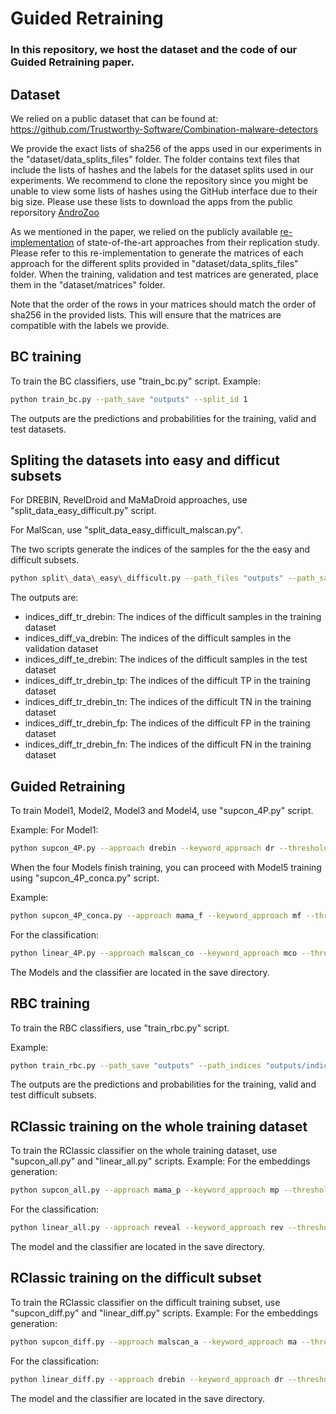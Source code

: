 # Guided Retraining

### In this repository, we host the dataset and the code of our Guided Retraining paper.

## Dataset
We relied on a public dataset that can be found at: https://github.com/Trustworthy-Software/Combination-malware-detectors

We provide the exact lists of sha256 of the apps used in our experiments in the "dataset/data\_splits\_files" folder.
The folder contains text files that include the lists of hashes and the labels for the dataset splits used in our experiments.
We recommend to clone the repository since you might be unable to view some lists of hashes using the GitHub interface due to their big size.
Please use these lists to download the apps from the public reporsitory [AndroZoo](https://androzoo.uni.lu/)




As we mentioned in the paper, we relied on the publicly available [re-implementation](https://github.com/Trustworthy-Software/Reproduction-of-Android-Malware-detection-approaches) of state-of-the-art approaches from their replication study. Please refer to this re-implementation to generate the matrices of each approach for the different splits provided in "dataset/data\_splits\_files" folder.
When the training, validation and test matrices are generated, place them in the "dataset/matrices" folder.

Note that the order of the rows in your matrices should match the order of sha256 in the provided lists. This will ensure that the matrices are compatible with the labels we provide.

## BC training

To train the BC classifiers, use "train_bc.py" script.
Example:

```sh
python train_bc.py --path_save "outputs" --split_id 1
```
The outputs are the predictions and probabilities for the training, valid and test datasets.

## Spliting the datasets into easy and difficut subsets
For DREBIN, RevelDroid and MaMaDroid approaches, use "split\_data\_easy\_difficult.py" script.

For MalScan, use "split\_data\_easy\_difficult\_malscan.py".

The two scripts generate the indices of the samples for the the easy and difficult subsets.
```sh
python split\_data\_easy\_difficult.py --path_files "outputs" --path_save "outputs" --split_id 1 --approach "drebin"
```
The outputs are:

- indices_diff_tr_drebin: The indices of the difficult samples in the training dataset
- indices_diff_va_drebin: The indices of the difficult samples in the validation dataset
- indices_diff_te_drebin: The indices of the difficult samples in the test dataset
- indices_diff_tr_drebin_tp: The indices of the difficult TP in the training dataset
- indices_diff_tr_drebin_tn: The indices of the difficult TN in the training dataset
- indices_diff_tr_drebin_fp: The indices of the difficult FP in the training dataset
- indices_diff_tr_drebin_fn: The indices of the difficult FN in the training dataset

## Guided Retraining
To train Model1, Model2, Model3 and Model4, use "supcon_4P.py" script.

Example:
For Model1:
```sh
python supcon_4P.py --approach drebin --keyword_approach dr --threshold 5 --mem True --path_indices "outputs/indices" --split_id 1 --part 1
```



When the four Models finish training, you can proceed with Model5 training using "supcon_4P_conca.py" script.

Example:
```sh
python supcon_4P_conca.py --approach mama_f --keyword_approach mf --threshold 5 --mem False --path_indices "outputs/indices" --split_id 1
```

For the classification:
```sh
python linear_4P.py --approach malscan_co --keyword_approach mco --threshold 5 --mem True --path_indices "outputs/indices" --split_id 1
```
The Models and the classifier are located in the save directory.


## RBC training
To train the RBC classifiers, use "train_rbc.py" script.


Example:

```sh
python train_rbc.py --path_save "outputs" --path_indices "outputs/indices" --split_id 1
```
The outputs are the predictions and probabilities for the training, valid and test difficult subsets.

## RClassic training on the whole training dataset
To train the RClassic classifier on the whole training dataset, use "supcon_all.py" and "linear_all.py" scripts.
Example:
For the embeddings generation:
```sh
python supcon_all.py --approach mama_p --keyword_approach mp --threshold 5 --mem True --split_id 1
```
For the classification:



```sh
python linear_all.py --approach reveal --keyword_approach rev --threshold 5 --mem True --split_id 1
```
The model and the classifier are located in the save directory.

## RClassic training on the difficult subset
To train the RClassic classifier on the difficult training subset, use "supcon_diff.py" and "linear_diff.py" scripts.
Example:
For the embeddings generation:
```sh
python supcon_diff.py --approach malscan_a --keyword_approach ma --threshold 5 --mem False --path_indices "outputs/indices" --split_id 1
```
For the classification:
```sh
python linear_diff.py --approach drebin --keyword_approach dr --threshold 5 --mem True --path_indices "outputs/indices" --split_id 1
```


The model and the classifier are located in the save directory.
